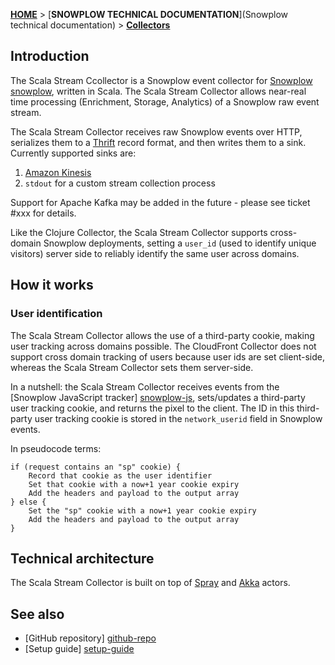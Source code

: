 [**HOME**](Home) > [**SNOWPLOW TECHNICAL DOCUMENTATION**](Snowplow technical documentation) > [**Collectors**](collectors)

## Introduction

The Scala Stream Ccollector is a Snowplow event collector for [Snowplow] [snowplow], written in Scala. The Scala Stream Collector allows near-real time processing (Enrichment, Storage, Analytics) of a Snowplow raw event stream.

The Scala Stream Collector receives raw Snowplow events over HTTP, serializes them to a [Thrift][thrift] record format, and then writes them to a sink. Currently supported sinks are:

1. [Amazon Kinesis][kinesis]
2. `stdout` for a custom stream collection process

Support for Apache Kafka may be added in the future - please see ticket #xxx for details.

Like the Clojure Collector, the Scala Stream Collector supports cross-domain Snowplow deployments, setting a `user_id` (used to identify unique visitors) server side to reliably identify the same user across domains.

## How it works

### User identification

The Scala Stream Collector allows the use of a third-party cookie, making user tracking across domains possible. The CloudFront Collector does not support cross domain tracking of users because user ids are set client-side, whereas the Scala Stream Collector sets them server-side.

In a nutshell: the Scala Stream Collector receives events from the [Snowplow JavaScript tracker] [snowplow-js], sets/updates a third-party user tracking cookie, and returns the pixel to the client. The ID in this third-party user tracking cookie is stored in the `network_userid` field in Snowplow events.

In pseudocode terms:

	if (request contains an "sp" cookie) {
	    Record that cookie as the user identifier
	    Set that cookie with a now+1 year cookie expiry
	    Add the headers and payload to the output array
	} else {
	    Set the "sp" cookie with a now+1 year cookie expiry
	    Add the headers and payload to the output array
	}

## Technical architecture

The Scala Stream Collector is built on top of [Spray][spray] and [Akka][akka] actors. 

## See also

* [GitHub repository] [github-repo]
* [Setup guide] [setup-guide]

[snowplow]: http://snowplowanalytics.com
[cloudfront-collector]: https://github.com/snowplow/snowplow/tree/master/2-collectors/cloudfront-collector
[snowcannon]: https://github.com/shermozle/SnowCannon
[snowplow-js]: https://github.com/snowplow/snowplow/tree/master/1-trackers/javascript

[github-repo]: https://github.com/snowplow/snowplow/tree/master/2-collectors/scala-stream-collector
[setup-guide]: https://github.com/snowplow/snowplow/wiki/Setting-up-the-Scala-Stream-Collector

[spray]: http://spray.io/
[akka]: http://akka.io/
[thrift]: thrift.apache.org/

[kinesis]: http://aws.amazon.com/kinesis/
